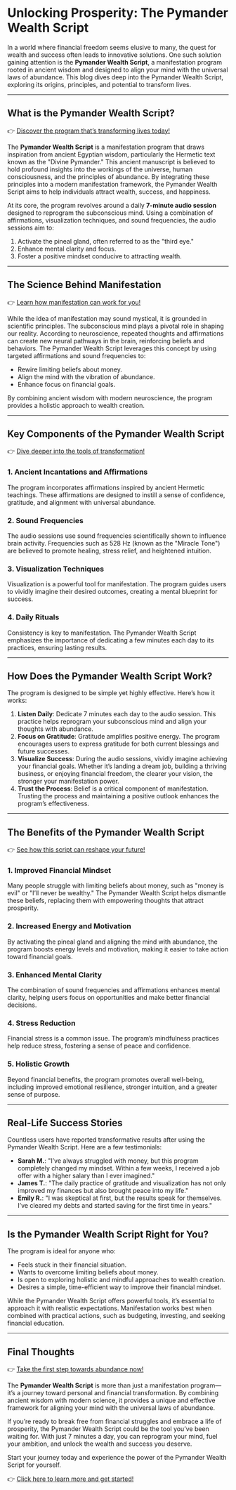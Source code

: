 # Unlocking Prosperity: The Pymander Wealth Script

In a world where financial freedom seems elusive to many, the quest for wealth and success often leads to innovative solutions. One such solution gaining attention is the **Pymander Wealth Script**, a manifestation program rooted in ancient wisdom and designed to align your mind with the universal laws of abundance. This blog dives deep into the Pymander Wealth Script, exploring its origins, principles, and potential to transform lives.

---

## What is the Pymander Wealth Script?

👉 [Discover the program that’s transforming lives today!](https://331a2akntnlezxce9gfan9ztuv.hop.clickbank.net/?&traffic_type=gorganic)

The **Pymander Wealth Script** is a manifestation program that draws inspiration from ancient Egyptian wisdom, particularly the Hermetic text known as the "Divine Pymander." This ancient manuscript is believed to hold profound insights into the workings of the universe, human consciousness, and the principles of abundance. By integrating these principles into a modern manifestation framework, the Pymander Wealth Script aims to help individuals attract wealth, success, and happiness.

At its core, the program revolves around a daily **7-minute audio session** designed to reprogram the subconscious mind. Using a combination of affirmations, visualization techniques, and sound frequencies, the audio sessions aim to:

1. Activate the pineal gland, often referred to as the "third eye."
2. Enhance mental clarity and focus.
3. Foster a positive mindset conducive to attracting wealth.

---

## The Science Behind Manifestation

👉 [Learn how manifestation can work for you!](https://331a2akntnlezxce9gfan9ztuv.hop.clickbank.net/?&traffic_type=gorganic)

While the idea of manifestation may sound mystical, it is grounded in scientific principles. The subconscious mind plays a pivotal role in shaping our reality. According to neuroscience, repeated thoughts and affirmations can create new neural pathways in the brain, reinforcing beliefs and behaviors. The Pymander Wealth Script leverages this concept by using targeted affirmations and sound frequencies to:

- Rewire limiting beliefs about money.
- Align the mind with the vibration of abundance.
- Enhance focus on financial goals.

By combining ancient wisdom with modern neuroscience, the program provides a holistic approach to wealth creation.

---

## Key Components of the Pymander Wealth Script

👉 [Dive deeper into the tools of transformation!](https://331a2akntnlezxce9gfan9ztuv.hop.clickbank.net/?&traffic_type=gorganic)

### 1. Ancient Incantations and Affirmations
The program incorporates affirmations inspired by ancient Hermetic teachings. These affirmations are designed to instill a sense of confidence, gratitude, and alignment with universal abundance.

### 2. Sound Frequencies
The audio sessions use sound frequencies scientifically shown to influence brain activity. Frequencies such as 528 Hz (known as the "Miracle Tone") are believed to promote healing, stress relief, and heightened intuition.

### 3. Visualization Techniques
Visualization is a powerful tool for manifestation. The program guides users to vividly imagine their desired outcomes, creating a mental blueprint for success.

### 4. Daily Rituals
Consistency is key to manifestation. The Pymander Wealth Script emphasizes the importance of dedicating a few minutes each day to its practices, ensuring lasting results.

---

## How Does the Pymander Wealth Script Work?

The program is designed to be simple yet highly effective. Here’s how it works:

1. **Listen Daily**: Dedicate 7 minutes each day to the audio session. This practice helps reprogram your subconscious mind and align your thoughts with abundance.
2. **Focus on Gratitude**: Gratitude amplifies positive energy. The program encourages users to express gratitude for both current blessings and future successes.
3. **Visualize Success**: During the audio sessions, vividly imagine achieving your financial goals. Whether it’s landing a dream job, building a thriving business, or enjoying financial freedom, the clearer your vision, the stronger your manifestation power.
4. **Trust the Process**: Belief is a critical component of manifestation. Trusting the process and maintaining a positive outlook enhances the program’s effectiveness.

---

## The Benefits of the Pymander Wealth Script

👉 [See how this script can reshape your future!](https://331a2akntnlezxce9gfan9ztuv.hop.clickbank.net/?&traffic_type=gorganic)

### 1. Improved Financial Mindset
Many people struggle with limiting beliefs about money, such as "money is evil" or "I’ll never be wealthy." The Pymander Wealth Script helps dismantle these beliefs, replacing them with empowering thoughts that attract prosperity.

### 2. Increased Energy and Motivation
By activating the pineal gland and aligning the mind with abundance, the program boosts energy levels and motivation, making it easier to take action toward financial goals.

### 3. Enhanced Mental Clarity
The combination of sound frequencies and affirmations enhances mental clarity, helping users focus on opportunities and make better financial decisions.

### 4. Stress Reduction
Financial stress is a common issue. The program’s mindfulness practices help reduce stress, fostering a sense of peace and confidence.

### 5. Holistic Growth
Beyond financial benefits, the program promotes overall well-being, including improved emotional resilience, stronger intuition, and a greater sense of purpose.

---

## Real-Life Success Stories

Countless users have reported transformative results after using the Pymander Wealth Script. Here are a few testimonials:

- **Sarah M.**: "I’ve always struggled with money, but this program completely changed my mindset. Within a few weeks, I received a job offer with a higher salary than I ever imagined."
- **James T.**: "The daily practice of gratitude and visualization has not only improved my finances but also brought peace into my life."
- **Emily R.**: "I was skeptical at first, but the results speak for themselves. I’ve cleared my debts and started saving for the first time in years."

---

## Is the Pymander Wealth Script Right for You?

The program is ideal for anyone who:

- Feels stuck in their financial situation.
- Wants to overcome limiting beliefs about money.
- Is open to exploring holistic and mindful approaches to wealth creation.
- Desires a simple, time-efficient way to improve their financial mindset.

While the Pymander Wealth Script offers powerful tools, it’s essential to approach it with realistic expectations. Manifestation works best when combined with practical actions, such as budgeting, investing, and seeking financial education.

---

## Final Thoughts

👉 [Take the first step towards abundance now!](https://331a2akntnlezxce9gfan9ztuv.hop.clickbank.net/?&traffic_type=gorganic)

The **Pymander Wealth Script** is more than just a manifestation program—it’s a journey toward personal and financial transformation. By combining ancient wisdom with modern science, it provides a unique and effective framework for aligning your mind with the universal laws of abundance.

If you’re ready to break free from financial struggles and embrace a life of prosperity, the Pymander Wealth Script could be the tool you’ve been waiting for. With just 7 minutes a day, you can reprogram your mind, fuel your ambition, and unlock the wealth and success you deserve.

Start your journey today and experience the power of the Pymander Wealth Script for yourself.

👉 [Click here to learn more and get started!](https://331a2akntnlezxce9gfan9ztuv.hop.clickbank.net/?&traffic_type=gorganic)

